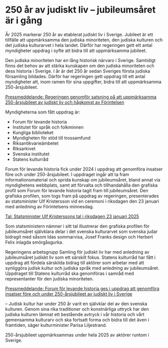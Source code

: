 # 250 år av judiskt liv – jubileumsåret är i gång

År 2025 markerar 250 år av etablerat judiskt liv i Sverige. Jubileet är ett tillfälle att uppmärksamma den judiska minoriteten, den judiska kulturen och det judiska kulturarvet i hela landet. Därför har regeringen gett ett antal myndigheter uppdrag i syfte att bidra till att uppmärksamma jubileet.

Den judiska minoriteten har en lång historisk närvaro i Sverige. Samtidigt finns det behov av att stärka kunskapen om den judiska minoriteten och dess historia i Sverige. I år är det 250 år sedan Sveriges första judiska församling bildades. Därför har regeringen gett uppdrag till ett antal myndigheter att, inom ramen för sina uppgifter, bidra till att uppmärksamma 250-årsjubileet.

[Pressmeddelande: Regeringen genomför satsning på att uppmärksamma 250-årsjubileet av judiskt liv och hågkomst av Förintelsen](/pressmeddelanden/2024/12/regeringen-genomfor-satsning-pa-att-uppmarksamma-250-arsjubileet-av-judiskt-liv-och-hagkomst-av-forintelsen/ "Regeringen genomför satsning på att uppmärksamma 250-årsjubileet av judiskt liv och hågkomst av Förintelsen")

Myndigheterna som fått uppdrag är:

* Forum för levande historia
* Institutet för språk och folkminnen
* Kungliga biblioteket
* Myndigheten för stöd till trossamfund
* Riksantikvarieämbetet
* Riksarkivet
* Svenska institutet
* Statens kulturråd

Forum för levande historia fick under 2024 i uppdrag att genomföra insatser före och under 250-årsjubileet. I uppdraget ingår att ta fram informationsmaterial och sprida kunskap om jubileumsåret, bland annat via myndighetens webbplats, samt att förvalta och tillhandahålla den grafiska profil som Forum för levande historia tagit fram till jubileumsåret. Den grafiska profilen, som togs fram på uppdrag av regeringen, presenterades av statsminister Ulf Kristersson vid en ceremoni i riksdagen den 23 januari med anledning av Förintelsens minnesdag.

[Tal: Statsminister Ulf Kristerssons tal i riksdagen 23 januari 2025](/tal/2025/01/statsminister-ulf-kristerssons-tal-i-riksdagen-23-januari-2025/ "Tal: Statsminister Ulf Kristerssons tal i riksdagen 23 januari 2025")

Som statsministern nämner i sitt tal illustrerar den grafiska profilen för jubileumsåret självklara delar i det svenska kulturarvet som svenska judar bidragit med såsom Idas sommarvisa, Josef Franks design och Herbert Felix inlagda smörgåsgurka.

Regeringens arbetsgrupp Samling för judiskt liv har med anledning av jubileumsåret judiskt liv som ett särskilt fokus. Statens kulturråd har fått i uppdrag att fördela särskilda bidrag till aktörer som arbetar med att synliggöra judisk kultur och judiska språk med anledning av jubileumsåret. Uppdraget till Statens kulturråd ska genomföras i samråd med representanter för den judiska minoriteten.

[Pressmeddelande: Forum för levande historia ges i uppdrag att genomföra insatser före och under 250-årsjubileet av judiskt liv i Sverige](/pressmeddelanden/2024/07/forum-for-levande-historia-ges-i-uppdrag-att-genomfora-insatser-fore-och-under-250-arsjubileet-av-judiskt-liv-i-sverige/ "Pressmeddelande: Forum för levande historia ges i uppdrag att genomföra insatser före och under 250-årsjubileet av judiskt liv i Sverige")

– Judisk kultur har under 250 år varit en självklar del av den svenska kulturen. Genom sina rika traditioner och konstnärliga uttryck har den judiska kulturen lämnat ett bestående avtryck i vår historia och vårt gemensamma kulturarv och ska fortsatt forma och bidra till det även i framtiden, säger kulturminister Parisa Liljestrand.

250-årsjubileet uppmärksammas under hela 2025 av aktörer runtom i Sverige.
